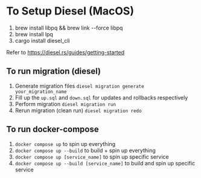 # To Setup Diesel (MacOS)

1. brew install libpq && brew link --force libpq
2. brew install lpq
3. cargo install diesel_cli

Refer to https://diesel.rs/guides/getting-started

## To run migration (diesel)

1. Generate migration files `diesel migration generate your_migration_name`
2. Fill up the `up.sql` and `down.sql` for updates and rollbacks respectively
3. Perform migration `diesel migration run`
4. Rerun migration (clean run) `diesel migration redo`

## To run docker-compose

1. `docker compose up` to spin up everything
2. `docker compose up --build` to build + spin up everything
3. `docker compose up [service_name]` to spin up specific service
4. `docker compose up --build [service_name]` to build and spin up specific service
